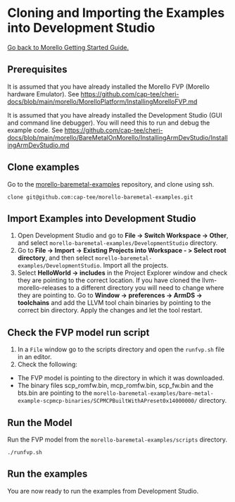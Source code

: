 # Cloning and Importing the Examples into Development Studio

 [Go back to Morello Getting Started Guide.](./../../../../morello-getting-started.md)

 ## Prerequisites

It is assumed that you have already installed the Morello FVP (Morello hardware Emulator). See https://github.com/cap-tee/cheri-docs/blob/main/morello/MorelloPlatform/InstallingMorelloFVP.md 

It is assumed that you have already installed the Development Studio (GUI and command line debugger). You will need this to run and debug the example code. See https://github.com/cap-tee/cheri-docs/blob/main/morello/BareMetalOnMorello/InstallingArmDevStudio/InstallingArmDevStudio.md

## Clone examples

Go to the [morello-baremetal-examples](./https://github.com/cap-tee/morello-baremetal-examples) repository, and clone using ssh.

```
clone git@github.com:cap-tee/morello-baremetal-examples.git
```

## Import Examples into Development Studio

1. Open Development Studio and go to **File -> Switch Workspace -> Other**, and select `morello-baremetal-examples/DevelopmentStudio` directory.
2. Go to **File -> Import -> Existing Projects into Workspace - > Select root directory**, and then select `morello-baremetal-examples/DevelopmentStudio`. Import all the projects.
3. Select **HelloWorld -> includes** in the Project Explorer window and check they are pointing to the correct location. If you have cloned the llvm-morello-releases to a different directory you will need to change where they are pointing to. Go to **Window -> preferences -> ArmDS -> toolchains** and add the LLVM tool chain binaries by pointing to the correct bin directory. Apply the changes and let the tool restart.

## Check the FVP model run script

1. In a `File` window go to the scripts directory and open the `runfvp.sh` file in an editor. 
2. Check the following:
* The FVP model is pointing to the directory in which it was downloaded.
* The binary files scp_romfw.bin, mcp_romfw.bin, scp_fw.bin and the bts.bin are pointing to the `morello-baremetal-examples/bare-metal-example-scpmcp-binaries/SCPMCPBuiltWithAPreset0x14000000/` directory.

## Run the Model
Run the FVP model from the `morello-baremetal-examples/scripts` directory.

```
./runfvp.sh
```

## Run the examples
You are now ready to run the examples from Development Studio.